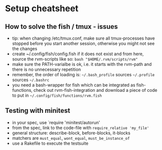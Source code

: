 # Setup cheatsheet

## How to solve the fish / tmux - issues
- tip: when changing /etc/tmux.conf, make sure all tmux-processes have stopped before you start another session, otherwise you might not see the changes
- create ~/.config/fish/config.fish if it does not exist and from here, source the rvm-scripts like so:
  `bash "$HOME/.rvm/scripts/rvm"`
- make sure the PATH-varialbe is ok, i.e. it starts with the rvm-path and there is no unnecessary repetition
- remember, the order of loading is: `~/.bash_profile` sources `~/.profile` sources `~/.bashrc`
- you need a bash-wrapper for fish which can be integrated as fish-functions, check out rvm-fish-integration and download a piece of code to put in `~/.config/fish/functions/rvm.fish`

## Testing with minitest
- in your spec, use `require 'minitest/autorun'
- from the spec, link to the code-file with `require_relative 'my_file'`
- general structure: describe-block, before-blocks, it-blocks
- matchers are `must_equal`, `wont_equal`, `must_be_instance_of`
- use a Rakefile to execute the testsuite

